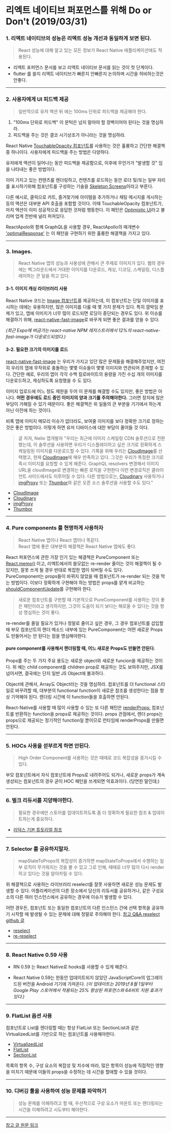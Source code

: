 # 리엑트 네이티브 퍼포먼스를 위해 Do or Don't (2019/03/31)

### 1. 리엑트 네이티브의 성능은 리엑트 성능 개선과 동일하게 보면 된다.

> React 성능에 대해 알고 있는 모든 정보가 React Native 애플리케이션에도 적용된다.

- 리엑트 포퍼먼스 문서를 보고 리엑트 네이티브 문서를 읽는 것이 첫 단계이다.
- flutter 를 쓸지 리엑트 네이티브가 빠른지 안빠른지 논의하며 시간을 허비하는것은 안좋다.

---

### 2. 사용자에게 UI 피드백 제공

> 일반적으로 유저 액션 뒤 에는 100ms 단위로 피드백을 제공해야 한다.

1. "100ms 단위로 피드백" 이 문턱은 넘지 말아야 할 장벽이어야 된다는 것을 명심하라.
2. 피드백을 주는 것은 결코 시기상조가 아니라는 것을 명심하라.

React Native [TouchableOpacity 컴포넌트](https://facebook.github.io/react-native/docs/touchableopacity)를 사용하는 것은 훌륭하고 간단한 해결책 중 하나이다.
사용자에게 피드백을 주는 방법은 다양하다.

유저에게 액션이 일어나는 동안 피드백을 제공함으로, 이후에 무언가가 "발생할 것" 임을
나타내는 좋은 방법이다.

이미 가지고 있는 컨탠츠를 렌더링하고, 컨탠츠를 로드하는 동안 로더 및/또는 일부 자리를 표시하기위해 컴포넌트를 구성하는 기술을
[Skeleton Screens](https://uxdesign.cc/what-you-should-know-about-skeleton-screens-a820c45a571a)이라고 부른다.

다른 예시로, 클릭으로 카트, 즐겨찾기에 아이템을 추가하거나 채팅 메시지를 게시하는 등의 액션은
대부분 API 호출을 포함할 것이다. 이때 TouchableOpacity 컴포넌트가, 마치 액션이 이미 성공적으로 응답한 것처럼 행동한다.
이 패턴은 [Optimistic UI](https://uxplanet.org/optimistic-1000-34d9eefe4c05)라고 불리며 업계 전반에 널리 퍼져있다.

ReactApolo와 함께 GraphQL을 사용할 경우,
ReactApollo의 매개변수 ['optimalResponse'](https://www.apollographql.com/docs/react/features/optimistic-ui/) 는 이 패턴을 구현하기 위한 훌륭한 해결책을 가지고 있다.

---

### 3. Images.

> React Native 앱의 성능과 사용성에 관해서 큰 주제로 이미지가 있다.
웹의 경우에는 벡그라운드에서 거대한 이미지를 다운로드, 캐싱, 디코딩, 스케일링, 디스플레이하는 큰 일을 하고 있다.

#### 3-1. 이미지 캐싱 라이브러리 사용

React Native 코드는 [Image 컴포넌트](https://facebook.github.io/react-native/docs/image)를 제공하는데, 이 컴포넌트는 단일 이미지를 표시하는 데에는 유용하지만, 많은 이미지를 다룰 때 몇 가지 문제가 있다.
특히 깜박임 문제가 있고, 앱에 이미지가 너무 많이 로드되면 로딩이 중단되는 경우도 있다.
위 이슈를 해결하기 위해, [react-native-fast-image](https://github.com/DylanVann/react-native-fast-image)로 바꾸게 되면 좋은 결과를 얻을 수 있다.

*(최근 Expo에 버금가는 react-native NPM 레지스트리에서
12%의 react-native-fast-image가 다운로드되었다.)*


#### 3-2. 필요한 크기의 이미지를 로드

[react-native-fast-image](https://github.com/DylanVann/react-native-fast-image) 는 우리가 가지고 있던 많은 문제들을 해결해주었지만, 여전히 우리의 앱에 무작위로 충돌하는 몇몇 이슈들이 몇몇 이미지와 연관되어 존재할 수 있다.
간단한 예로, 우리의 앱이 각각 수백 킬로바이트의 용량을 가진 수십 개의 이미지를 다운로드하고, 캐싱하도록 요청했을 수 도 있다.

이미지 업로드에 어느 정도 제한을 두어 이 문제를 해결할 수도 있지만, 좋은 방법은 아니다.
**어떤 경우에도 로드 중인 이미지의 양과 크기를 주의해야한다.**
그러면 장치에 많은 부담이 가해질 수 있기 때문이다.
좋은 해결책은 위 일들의 큰 부분을 기기에서 하는게 아닌 이전에 하는 것이다.

비록 앱에 이미지 메모리 이슈가 없더라도, 보여줄 이미지를 보다 정확한 크기로 정하는 것은
좋은 방법이다. 이렇게 하면 유저 디바이스에 대한 부담이 줄어들 것 이다.

> 글 저자, Nelio 앱개발자 "우리는 최근에 이미지 스케일링 CDN 솔루션으로 전환했는데,
이 솔루션을 사용하면 우리가 디스플레이하고 싶은 크기로 정확하게 스케일링된 이미지를 다운로드할 수 있다.
기록을 위해 우리는 [CloudImage](https://www.cloudimage.io/en/home)를 선택했고, 현재 [CloudImage](https://www.cloudimage.io/en/home)에 매우 만족하고 있다.
그것은 우리가 특정한 크기로 즉시 이미지를 요청할 수 있게 해준다.
GraphQL resolvers 변경해서 이미지 URL을 cloudImage로 변경하는 빠른 로직을 구현한다
이런 변경로직은 클라이언트 사이드에서도 이루어질 수 있다. 다른 방법으로는,
[Cloudinary](https://cloudinary.com/) 사용하거나 [imgProxy](https://github.com/imgproxy/imgproxy) 또는 [Thumbor](https://github.com/thumbor/thumbor)와 같은 오픈 소스 솔루션을 사용할 수도 있다."

- [CloudImage](https://www.cloudimage.io/en/home)
- [Cloudinary](https://cloudinary.com/)
- [imgProxy](https://github.com/imgproxy/imgproxy)
- [Thumbor](https://github.com/thumbor/thumbor)

---

### 4. Pure components 를 현명하게 사용하자

> React Native 앱이나 React 앱이나 똑같다.
<br/>React 앱에 좋은 대부분의 해결책은 React Native 앱에도 좋다.

React 퍼포먼스에 관한 가장 인기 있는 해결책은 PureComponent
또는 [React.memo()](https://reactjs.org/docs/react-api.html#reactmemo) 이고, 리액트에서의 쓸모없는 re-render 줄이는 것이 해결책이 될 수 있지만, 잘못 쓰게 될 경우 반대로 복잡한 앱이 되버릴 수도 있다.
<br/>PureComponent는 props들이 바뀌지 않았을 때 컴포넌트가 re-render 되는 것을
막는 방법이다. 이보다 정확하게 구현해야 하는 방법은 props를 얕게 비교하는
[shouldComponentUpdate](https://reactjs.org/docs/react-component.html#shouldcomponentupdate)를 구현해야 한다.

> 새로운 컴포넌트를 구현할 때 기본적으로 PureComponent를 사용하는 것이 좋은 패턴이라고 생각하지만, 그것이 도움이 되기 보다는 해로울 수 있다는 것을 항상 명심하는 것이 좋다.

re-render를 줄일 필요가 있거나 정말로 줄이고 싶은 경우,
그 경우 컴포넌트를 삽입할 때 부모 컴포넌트의 렌더 메소드 내부에 있는 PureComponent는
어떤 새로운 Props도 만들어서는 안 된다는 점을 명심해야한다.

#### pure component를 사용해서 랜더링할 때, 어느 새로운 Props도 만들면 안된다.

Props를 주는 두 가지 주요 용도는 새로운 object와 새로운 funcion을 제공하는 것이다.
위 예는 child component를 children prop로 제공하는 것도 보여주지만,
JSX를 넘어서면, 결국에는 단지 일반 JS Object에 불과하다.

Object에 관해서, Array도 Object라는 것을 명심하라.
컴포넌트를 더 functional 스타일로 바꾸려할 때, 
대부분의 functional function이 새로운 참조를 생성한다는 점을 항상 기억해야 된다.
렌더링 시간에 이 function들을 호출하면 안된다.

React-Native를 사용할 때 많이 사용할 수 있는 또 다른 패턴은
[renderProps:](https://reactjs.org/docs/render-props.html) 컴포넌트를 반환하는 function을 props로 제공하는 것이다.
props 관점에서, 렌더 props는 props으로 제공되는 정기적인 function일 뿐이므로 런타임에 renderProps를 만들면 안된다.

---

### 5. HOCs 사용을 섣부르게 하면 안된다.

> High Order Component를 사용하는 것은 때때로 코드 복잡성을 증가시킬 수 있다.

부모 컴포넌트에서 자식 컴포넌트에 Props로 내려주어도 되거나, 새로운 props가 계속 생성되는
컴포넌트의 경우 굳이 HOC 패턴을 쓰게되면 악효과이다. (당연한 말인데;)

---

### 6. 벌크 리듀서를 지양해야한다.

> 필요한 경우에만 스토어를 업데이트하도록 좀 더 정확하게 필요한 참조 & 업데이트하는게 중요하다.

- [리덕스 기본 튜토리얼 참조](https://redux.js.org/basics/reducers#designing-the-state-shape)

---

### 7. Selector 를 공유하지말자.

> mapStateToProps의 복잡성이 증가하면 mapStateToProps에서 수행하는 일부 로직이 무거워지는 것을 볼 수 있고 그로 인해, 때때로 너무 많이 다시 render하고 있다는 것을 알아차릴 수 있다.

위 해결책으로 사용하는 라이브러리 reselect를 잘못 사용하면 새로운 성능 문제도 발생할 수 있다.
어플리케이션의 다른 장소에서 당신의 리듀서를 공유하거나, 같은 구성요소의 다른 여러 인스턴스에서 공유하는 경우에 이슈가 발생할 수 있다.

어떤 경우든, 컴포넌트 또는 동일한 컴포넌트의 다른 인스턴스 간에
선택 항목을 공유하기 시작할 때 발생될 수 있는 문제에 대해 정말로 주의해야 한다.
[참고 Q&A reselect github 글](https://github.com/reduxjs/reselect#q-can-i-share-a-selector-across-multiple-component-instances)

- [reselect](https://github.com/reduxjs/reselect)
- [re-reselect](https://github.com/toomuchdesign/re-reselect)

---

### 8. React Native 0.59 사용

- RN 0.59 는 React Native로 hooks를 사용할 수 있게 해준다.

- React Native 0.59는 한동안 업데이트되지 않았던 JavaScriptCore의 업그레이드된 버전을 Android 기기에 가져온다. *(이 업데이트는 2019년 8월 1일부터 Google Play 스토어에서
적용되는 25% 향상된 퍼포먼스와 64비트 지원 효과가 있다.)*

---

### 9. FlatList 옵션 사용

컴포넌트로 List를 렌더링할 때는 항상 FlatList 또는 SectionList과 같은 VirtualizedList를 기반으로 하는 컴포넌트를 사용해야한다.

- [VirtualizedList](https://facebook.github.io/react-native/docs/virtualizedlist)
- [FlatList](https://facebook.github.io/react-native/docs/flatlist)
- [SectionList](https://facebook.github.io/react-native/docs/sectionlist)

목록의 항목 수, 구성 요소의 복잡성 및 치수에 따라,
많은 항목이 성능에 직접적인 영향을 미치기 때문에 이들의 props을
수정하는 데 시간을 할애할 수 있을 것이다.

---

### 10. 디버깅 툴을 사용하여 성능 문제를 파악하기

> 성능 문제를 이해하려고 할 때, 우선적으로 구성 요소가 마운트 또는 렌더링되는 시간을 이해하려고 시도부터 해야한다.

---

[참고 글 원문 링크](https://hackernoon.com/react-native-performance-do-and-dont-1198e97b730a)